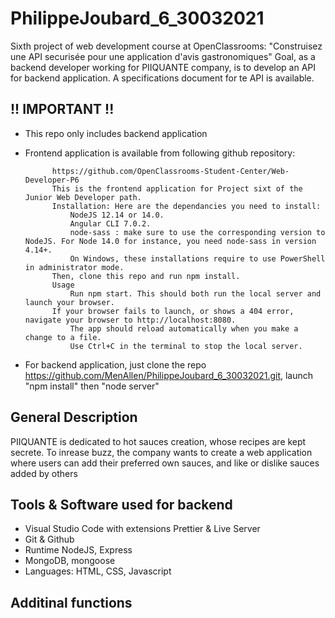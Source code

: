 # PhilippeJoubard_6_30032021
Sixth project of web development course at OpenClassrooms:  "Construisez une API securisée pour une application d'avis gastronomiques"
Goal, as a backend developer working for PIIQUANTE company, is to develop an API for backend application.
A specifications document for te API is available.

## !! IMPORTANT !!
- This repo only includes backend application
- Frontend application is available from following github repository: 

			https://github.com/OpenClassrooms-Student-Center/Web-Developer-P6
			This is the frontend application for Project sixt of the Junior Web Developer path.
			Installation: Here are the dependancies you need to install:
				NodeJS 12.14 or 14.0.
				Angular CLI 7.0.2.
				node-sass : make sure to use the corresponding version to NodeJS. For Node 14.0 for instance, you need node-sass in version 4.14+.
				On Windows, these installations require to use PowerShell in administrator mode.
			Then, clone this repo and run npm install.
			Usage
				Run npm start. This should both run the local server and launch your browser.
			If your browser fails to launch, or shows a 404 error, navigate your browser to http://localhost:8080.
				The app should reload automatically when you make a change to a file.
				Use Ctrl+C in the terminal to stop the local server.
- For backend application, just clone the repo https://github.com/MenAllen/PhilippeJoubard_6_30032021.git, launch "npm install" then "node server"


## General Description
PIIQUANTE is dedicated to hot sauces creation, whose recipes are kept secrete. To inrease buzz, the company
wants to create a web application where users can add their preferred own sauces, and like or dislike sauces added by others

## Tools & Software used for backend
- Visual Studio Code with extensions Prettier & Live Server
- Git & Github
- Runtime NodeJS, Express
- MongoDB, mongoose
- Languages: HTML, CSS, Javascript

## Additinal functions

